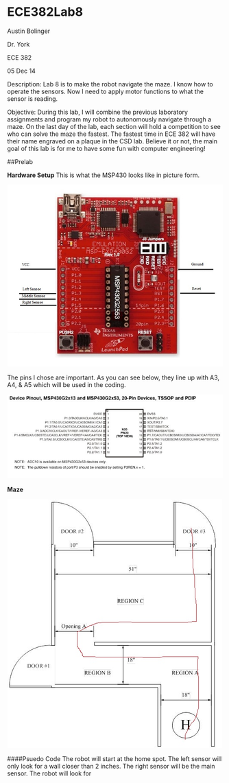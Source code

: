 ECE382Lab8
==========
Austin Bolinger

Dr. York

ECE 382

05 Dec 14


Description: Lab 8 is to make the robot navigate the maze. I know how to operate the sensors. Now I need to apply motor functions to what the sensor is reading.

Objective: During this lab, I will combine the previous laboratory assignments and program my robot to autonomously navigate through a maze. On the last day of the lab, each section will hold a competition to see who can solve the maze the fastest. The fastest time in ECE 382 will have their name engraved on a plaque in the CSD lab. Believe it or not, the main goal of this lab is for me to have some fun with computer engineering!

##Prelab

**Hardware Setup**
This is what the MSP430 looks like in picture form.

![MSP430]( https://github.com/Austinbolinger/ECE382Lab7/blob/master/MSP430.JPG?raw=true "MSP430" )

The pins I chose are important. As you can see below, they line up with A3, A4, & A5 which will be used in the coding.

![MSP430 diagram]( https://github.com/Austinbolinger/ECE382Lab7/blob/master/MSP430diagram.JPG?raw=true "MSP430 diagram" )

**Maze**

![Maze]( https://github.com/Austinbolinger/ECE382Lab8/blob/master/maze.JPG?raw=true "maze" )

####Psuedo Code
The robot will start at the home spot. The left sensor will only look for a wall closer than 2 inches. The right sensor will be the main sensor. The robot will look for 
